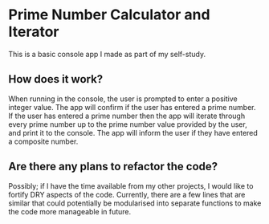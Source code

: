 # Prime Number Calculator and Iterator

This is a basic console app I made as part of my self-study.

## How does it work?

When running in the console, the user is prompted to enter a positive integer value. The app will confirm if the user has entered a prime number. If the user has entered a prime number then the app will iterate through every prime number up to the prime number value provided by the user, and print it to the console. The app will inform the user if they have entered a composite number.

## Are there any plans to refactor the code?

Possibly; if I have the time available from my other projects, I would like to fortify DRY aspects of the code. Currently, there are a few lines that are similar that could potentially be modularised into separate functions to make the code more manageable in future.  

